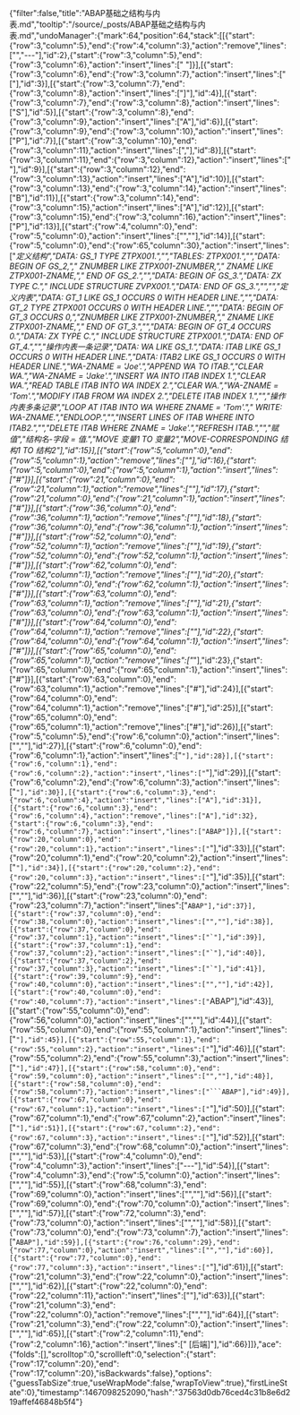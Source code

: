 {"filter":false,"title":"ABAP基础之结构与内表.md","tooltip":"/source/_posts/ABAP基础之结构与内表.md","undoManager":{"mark":64,"position":64,"stack":[[{"start":{"row":3,"column":5},"end":{"row":4,"column":3},"action":"remove","lines":["","---"],"id":2},{"start":{"row":3,"column":5},"end":{"row":3,"column":6},"action":"insert","lines":[" "]}],[{"start":{"row":3,"column":6},"end":{"row":3,"column":7},"action":"insert","lines":["["],"id":3}],[{"start":{"row":3,"column":7},"end":{"row":3,"column":8},"action":"insert","lines":["]"],"id":4}],[{"start":{"row":3,"column":7},"end":{"row":3,"column":8},"action":"insert","lines":["S"],"id":5}],[{"start":{"row":3,"column":8},"end":{"row":3,"column":9},"action":"insert","lines":["A"],"id":6}],[{"start":{"row":3,"column":9},"end":{"row":3,"column":10},"action":"insert","lines":["P"],"id":7}],[{"start":{"row":3,"column":10},"end":{"row":3,"column":11},"action":"insert","lines":[","],"id":8}],[{"start":{"row":3,"column":11},"end":{"row":3,"column":12},"action":"insert","lines":[" "],"id":9}],[{"start":{"row":3,"column":12},"end":{"row":3,"column":13},"action":"insert","lines":["A"],"id":10}],[{"start":{"row":3,"column":13},"end":{"row":3,"column":14},"action":"insert","lines":["B"],"id":11}],[{"start":{"row":3,"column":14},"end":{"row":3,"column":15},"action":"insert","lines":["A"],"id":12}],[{"start":{"row":3,"column":15},"end":{"row":3,"column":16},"action":"insert","lines":["P"],"id":13}],[{"start":{"row":4,"column":0},"end":{"row":5,"column":0},"action":"insert","lines":["",""],"id":14}],[{"start":{"row":5,"column":0},"end":{"row":65,"column":30},"action":"insert","lines":["*定义结构","DATA: GS_1 TYPE ZTPX001.","","TABLES: ZTPX001.","","DATA: BEGIN OF GS_2,","    ZNUMBER LIKE ZTPX001-ZNUMBER,","    ZNAME LIKE ZTPX001-ZNAME,","    END OF  GS_2.","","DATA: BEGIN OF GS_3.","DATA:   ZX TYPE C.","        INCLUDE STRUCTURE ZVPX001.","DATA: END OF GS_3.","","","*定义内表","DATA: GT_1 LIKE GS_1 OCCURS 0 WITH HEADER LINE.","","DATA: GT_2 TYPE ZTPX001 OCCURS 0 WITH HEADER LINE.","","DATA: BEGIN OF GT_3 OCCURS 0,","ZNUMBER LIKE ZTPX001-ZNUMBER,","    ZNAME LIKE ZTPX001-ZNAME,","    END OF GT_3.","","DATA: BEGIN OF GT_4 OCCURS 0.","DATA:   ZX TYPE C.","        INCLUDE STRUCTURE ZTPX001.","DATA: END OF GT_4.","","*操作内表一条记录","DATA: WA LIKE GS_1.","DATA: ITAB LIKE GS_1 OCCURS 0 WITH HEADER LINE.","DATA: ITAB2 LIKE GS_1 OCCURS 0 WITH HEADER LINE.","WA-ZNAME = 'Joe'.","APPEND WA TO ITAB.","CLEAR WA.","WA-ZNAME = 'Jake'.","INSERT WA INTO ITAB INDEX 1.","CLEAR WA.","READ TABLE ITAB INTO WA INDEX 2.","CLEAR WA.","WA-ZNAME = 'Tom'.","MODIFY ITAB FROM WA INDEX 2.","DELETE ITAB INDEX 1.","","*操作内表多条记录","LOOP AT ITAB INTO WA WHERE ZNAME = 'Tom'.","  WRITE: WA-ZNAME.","ENDLOOP.","","INSERT LINES OF ITAB WHERE INTO ITAB2.","","DELETE ITAB WHERE ZNAME = 'Jake'.","REFRESH ITAB.","","*赋值","*结构名-字段 = 值.","*MOVE 变量1 TO 变量2","*MOVE-CORRESPONDING 结构1 TO 结构2"],"id":15}],[{"start":{"row":5,"column":0},"end":{"row":5,"column":1},"action":"remove","lines":["*"],"id":16},{"start":{"row":5,"column":0},"end":{"row":5,"column":1},"action":"insert","lines":["#"]}],[{"start":{"row":21,"column":0},"end":{"row":21,"column":1},"action":"remove","lines":["*"],"id":17},{"start":{"row":21,"column":0},"end":{"row":21,"column":1},"action":"insert","lines":["#"]}],[{"start":{"row":36,"column":0},"end":{"row":36,"column":1},"action":"remove","lines":["*"],"id":18},{"start":{"row":36,"column":0},"end":{"row":36,"column":1},"action":"insert","lines":["#"]}],[{"start":{"row":52,"column":0},"end":{"row":52,"column":1},"action":"remove","lines":["*"],"id":19},{"start":{"row":52,"column":0},"end":{"row":52,"column":1},"action":"insert","lines":["#"]}],[{"start":{"row":62,"column":0},"end":{"row":62,"column":1},"action":"remove","lines":["*"],"id":20},{"start":{"row":62,"column":0},"end":{"row":62,"column":1},"action":"insert","lines":["#"]}],[{"start":{"row":63,"column":0},"end":{"row":63,"column":1},"action":"remove","lines":["*"],"id":21},{"start":{"row":63,"column":0},"end":{"row":63,"column":1},"action":"insert","lines":["#"]}],[{"start":{"row":64,"column":0},"end":{"row":64,"column":1},"action":"remove","lines":["*"],"id":22},{"start":{"row":64,"column":0},"end":{"row":64,"column":1},"action":"insert","lines":["#"]}],[{"start":{"row":65,"column":0},"end":{"row":65,"column":1},"action":"remove","lines":["*"],"id":23},{"start":{"row":65,"column":0},"end":{"row":65,"column":1},"action":"insert","lines":["#"]}],[{"start":{"row":63,"column":0},"end":{"row":63,"column":1},"action":"remove","lines":["#"],"id":24}],[{"start":{"row":64,"column":0},"end":{"row":64,"column":1},"action":"remove","lines":["#"],"id":25}],[{"start":{"row":65,"column":0},"end":{"row":65,"column":1},"action":"remove","lines":["#"],"id":26}],[{"start":{"row":5,"column":5},"end":{"row":6,"column":0},"action":"insert","lines":["",""],"id":27}],[{"start":{"row":6,"column":0},"end":{"row":6,"column":1},"action":"insert","lines":["`"],"id":28}],[{"start":{"row":6,"column":1},"end":{"row":6,"column":2},"action":"insert","lines":["`"],"id":29}],[{"start":{"row":6,"column":2},"end":{"row":6,"column":3},"action":"insert","lines":["`"],"id":30}],[{"start":{"row":6,"column":3},"end":{"row":6,"column":4},"action":"insert","lines":["A"],"id":31}],[{"start":{"row":6,"column":3},"end":{"row":6,"column":4},"action":"remove","lines":["A"],"id":32},{"start":{"row":6,"column":3},"end":{"row":6,"column":7},"action":"insert","lines":["ABAP"]}],[{"start":{"row":20,"column":0},"end":{"row":20,"column":1},"action":"insert","lines":["`"],"id":33}],[{"start":{"row":20,"column":1},"end":{"row":20,"column":2},"action":"insert","lines":["`"],"id":34}],[{"start":{"row":20,"column":2},"end":{"row":20,"column":3},"action":"insert","lines":["`"],"id":35}],[{"start":{"row":22,"column":5},"end":{"row":23,"column":0},"action":"insert","lines":["",""],"id":36}],[{"start":{"row":23,"column":0},"end":{"row":23,"column":7},"action":"insert","lines":["```ABAP"],"id":37}],[{"start":{"row":37,"column":0},"end":{"row":38,"column":0},"action":"insert","lines":["",""],"id":38}],[{"start":{"row":37,"column":0},"end":{"row":37,"column":1},"action":"insert","lines":["`"],"id":39}],[{"start":{"row":37,"column":1},"end":{"row":37,"column":2},"action":"insert","lines":["`"],"id":40}],[{"start":{"row":37,"column":2},"end":{"row":37,"column":3},"action":"insert","lines":["`"],"id":41}],[{"start":{"row":39,"column":9},"end":{"row":40,"column":0},"action":"insert","lines":["",""],"id":42}],[{"start":{"row":40,"column":0},"end":{"row":40,"column":7},"action":"insert","lines":["```ABAP"],"id":43}],[{"start":{"row":55,"column":0},"end":{"row":56,"column":0},"action":"insert","lines":["",""],"id":44}],[{"start":{"row":55,"column":0},"end":{"row":55,"column":1},"action":"insert","lines":["`"],"id":45}],[{"start":{"row":55,"column":1},"end":{"row":55,"column":2},"action":"insert","lines":["`"],"id":46}],[{"start":{"row":55,"column":2},"end":{"row":55,"column":3},"action":"insert","lines":["`"],"id":47}],[{"start":{"row":58,"column":0},"end":{"row":59,"column":0},"action":"insert","lines":["",""],"id":48}],[{"start":{"row":58,"column":0},"end":{"row":58,"column":7},"action":"insert","lines":["```ABAP"],"id":49}],[{"start":{"row":67,"column":0},"end":{"row":67,"column":1},"action":"insert","lines":["`"],"id":50}],[{"start":{"row":67,"column":1},"end":{"row":67,"column":2},"action":"insert","lines":["`"],"id":51}],[{"start":{"row":67,"column":2},"end":{"row":67,"column":3},"action":"insert","lines":["`"],"id":52}],[{"start":{"row":67,"column":3},"end":{"row":68,"column":0},"action":"insert","lines":["",""],"id":53}],[{"start":{"row":4,"column":0},"end":{"row":4,"column":3},"action":"insert","lines":["---"],"id":54}],[{"start":{"row":4,"column":3},"end":{"row":5,"column":0},"action":"insert","lines":["",""],"id":55}],[{"start":{"row":68,"column":3},"end":{"row":69,"column":0},"action":"insert","lines":["",""],"id":56}],[{"start":{"row":69,"column":0},"end":{"row":70,"column":0},"action":"insert","lines":["",""],"id":57}],[{"start":{"row":72,"column":3},"end":{"row":73,"column":0},"action":"insert","lines":["",""],"id":58}],[{"start":{"row":73,"column":0},"end":{"row":73,"column":7},"action":"insert","lines":["```ABAP"],"id":59}],[{"start":{"row":76,"column":29},"end":{"row":77,"column":0},"action":"insert","lines":["",""],"id":60}],[{"start":{"row":77,"column":0},"end":{"row":77,"column":3},"action":"insert","lines":["```"],"id":61}],[{"start":{"row":21,"column":3},"end":{"row":22,"column":0},"action":"insert","lines":["",""],"id":62}],[{"start":{"row":22,"column":0},"end":{"row":22,"column":11},"action":"insert","lines":["<!--more-->"],"id":63}],[{"start":{"row":21,"column":3},"end":{"row":22,"column":0},"action":"remove","lines":["",""],"id":64}],[{"start":{"row":21,"column":3},"end":{"row":22,"column":0},"action":"insert","lines":["",""],"id":65}],[{"start":{"row":2,"column":11},"end":{"row":2,"column":16},"action":"insert","lines":[" [后端]"],"id":66}]]},"ace":{"folds":[],"scrolltop":0,"scrollleft":0,"selection":{"start":{"row":17,"column":20},"end":{"row":17,"column":20},"isBackwards":false},"options":{"guessTabSize":true,"useWrapMode":false,"wrapToView":true},"firstLineState":0},"timestamp":1467098252090,"hash":"37563d0db76ced4c31b8e6d219affef46848b5f4"}